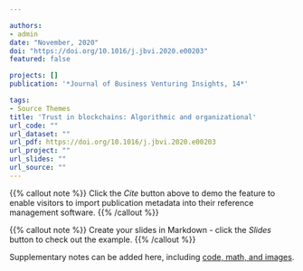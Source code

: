 ```yaml
---

authors:
- admin
date: "November, 2020"
doi: "https://doi.org/10.1016/j.jbvi.2020.e00203"
featured: false

projects: []
publication: '*Journal of Business Venturing Insights, 14*'

tags:
- Source Themes
title: 'Trust in blockchains: Algorithmic and organizational'
url_code: ""
url_dataset: ""
url_pdf: https://doi.org/10.1016/j.jbvi.2020.e00203
url_project: ""
url_slides: ""
url_source: ""
---
```


{{% callout note %}}
Click the *Cite* button above to demo the feature to enable visitors to import publication metadata into their reference management software.
{{% /callout %}}

{{% callout note %}}
Create your slides in Markdown - click the *Slides* button to check out the example.
{{% /callout %}}

Supplementary notes can be added here, including [code, math, and images](https://wowchemy.com/docs/writing-markdown-latex/).
